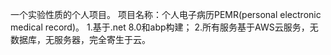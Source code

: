 一个实验性质的个人项目。
项目名称：个人电子病历PEMR(personal electronic medical record)。
1.基于.net 8.0和abp构建；
2.所有服务基于AWS云服务，无数据库，无服务器，完全寄生于云。